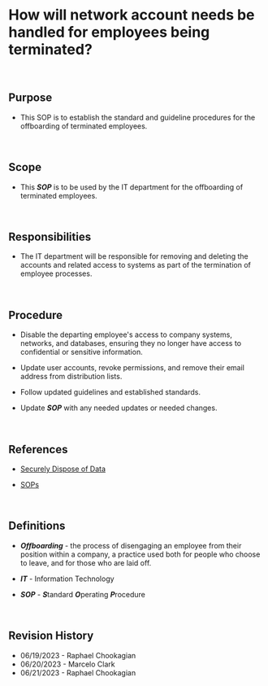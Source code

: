# How will network account needs be handled for employees being terminated?

<br>

## Purpose

* This SOP is to establish the standard and guideline procedures for the offboarding of terminated employees.

<br>

## Scope

* This ***SOP*** is to be used by the IT department for the offboarding of terminated employees.

<br>

## Responsibilities

* The IT department will be responsible for removing and deleting the accounts and related access to systems as part of the termination of employee processes.

<br>

## Procedure

* Disable the departing employee's access to company systems, networks, and databases, ensuring they no longer have access to confidential or sensitive information.

* Update user accounts, revoke permissions, and remove their email address from distribution lists.

* Follow updated guidelines and established standards.

* Update ***SOP*** with any needed updates or needed changes.

<br>

## References

* [Securely Dispose of Data](./SOP_8.md)

* [SOPs](../SOPs/)

<br>

## Definitions

* ***Offboarding*** - the process of disengaging an employee from their position within a company, a practice used both for people who choose to leave, and for those who are laid off.

* ***IT*** - Information Technology

* ***SOP*** - ***S***tandard ***O***perating ***P***rocedure

<br>

## Revision History

* 06/19/2023 - Raphael Chookagian
* 06/20/2023 - Marcelo Clark
* 06/21/2023 - Raphael Chookagian
